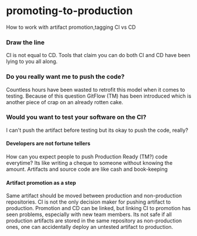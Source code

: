 # promoting-to-production
How to work with artifact promotion,tagging CI vs CD

### Draw the line

CI is not equal to CD.
Tools that claim you can do both CI and CD have been lying to you all along.

### Do you really want me to push the code?

Countless hours have been wasted to retrofit this model when it comes to testing.
Because of this question GitFlow (TM) has been introduced which is another piece of crap on an already rotten cake.

### Would you want to test your software on the CI?

I can't push the artifact before testing but its okay to push the code, really?

#### Developers are not fortune tellers

How can you expect people to push Production Ready (TM?) code everytime?
Its like writing a cheque to someone without knowing the amount.
Artifacts and source code are like cash and book-keeping

#### Artifact promotion as a step

Same artifact should be moved between production and non-production repositories.
CI is not the only decision maker for pushing artifact to production. 
Promotion and CD can be linked, but linking CI to promotion has seen problems, especially with new team members.
Its not safe if all production artifacts are stored in the same repository as non-production ones, one can accidentally deploy an untested artifact to production.
